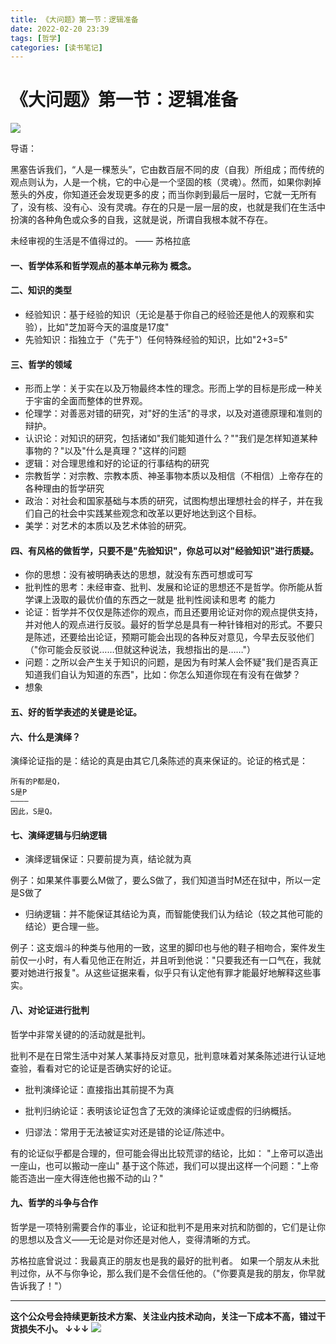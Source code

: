 ```yaml
---
title: 《大问题》第一节：逻辑准备
date: 2022-02-20 23:39
tags: [哲学]
categories: [读书笔记]
---
```



# 《大问题》第一节：逻辑准备

![](https://tva1.sinaimg.cn/large/e6c9d24egy1gzjxi9dfboj20kb0p9gn1.jpg)

导语：

黑塞告诉我们，“人是一棵葱头”，它由数百层不同的皮（自我）所组成；而传统的观点则认为，人是一个桃，它的中心是一个坚固的核（灵魂）。然而，如果你剥掉葱头的外皮，你知道还会发现更多的皮；而当你剥到最后一层时，它就一无所有了，没有核、没有心、没有灵魂。存在的只是一层一层的皮，也就是我们在生活中扮演的各种角色或众多的自我，这就是说，所谓自我根本就不存在。

未经审视的生活是不值得过的。 —— 苏格拉底

#### 一、哲学体系和哲学观点的基本单元称为 **概念**。

#### 二、知识的类型

- 经验知识：基于经验的知识（无论是基于你自己的经验还是他人的观察和实验），比如"芝加哥今天的温度是17度"
- 先验知识：指独立于（"先于"）任何特殊经验的知识，比如"2+3=5"

#### 三、哲学的领域

- 形而上学：关于实在以及万物最终本性的理念。形而上学的目标是形成一种关于宇宙的全面而整体的世界观。
- 伦理学：对善恶对错的研究，对"好的生活"的寻求，以及对道德原理和准则的辩护。
- 认识论：对知识的研究，包括诸如"我们能知道什么？""我们是怎样知道某种事物的？"以及"什么是真理？"这样的问题
- 逻辑：对合理思维和好的论证的行事结构的研究
- 宗教哲学：对宗教、宗教本质、神圣事物本质以及相信（不相信）上帝存在的各种理由的哲学研究
- 政治：对社会和国家基础与本质的研究，试图构想出理想社会的样子，并在我们自己的社会中实践某些观念和改革以更好地达到这个目标。
- 美学：对艺术的本质以及艺术体验的研究。

#### 四、有风格的做哲学，只要不是"先验知识"，你总可以对"经验知识"进行质疑。

- 你的思想：没有被明确表达的思想，就没有东西可想或可写
- 批判性的思考：未经审查、批判、发展和论证的思想还不是哲学。你所能从哲学课上汲取的最优价值的东西之一就是 批判性阅读和思考 的能力
- 论证：哲学并不仅仅是陈述你的观点，而且还要用论证对你的观点提供支持，并对他人的观点进行反驳。最好的哲学总是具有一种针锋相对的形式。不要只是陈述，还要给出论证，预期可能会出现的各种反对意见，今早去反驳他们（"你可能会反驳说……但就这种说法，我想指出的是……"）
- 问题：之所以会产生关于知识的问题，是因为有时某人会怀疑"我们是否真正知道我们自认为知道的东西"，比如：你怎么知道你现在有没有在做梦？
- 想象

#### 五、好的哲学表述的关键是论证。

#### 六、什么是演绎？

演绎论证指的是：结论的真是由其它几条陈述的真来保证的。论证的格式是：

```
所有的P都是Q，
S是P
————
因此，S是Q。
```

#### 七、演绎逻辑与归纳逻辑

- 演绎逻辑保证：只要前提为真，结论就为真

例子：如果某件事要么M做了，要么S做了，我们知道当时M还在狱中，所以一定是S做了

- 归纳逻辑：并不能保证其结论为真，而智能使我们认为结论（较之其他可能的结论）更合理一些。

例子：这支烟斗的种类与他用的一致，这里的脚印也与他的鞋子相吻合，案件发生前仅一小时，有人看见他正在附近，并且听到他说："只要我还有一口气在，我就要对她进行报复"。从这些证据来看，似乎只有认定他有罪才能最好地解释这些事实。

#### 八、对论证进行批判

哲学中非常关键的的活动就是批判。

批判不是在日常生活中对某人某事持反对意见，批判意味着对某条陈述进行认证地查验，看看对它的论证是否确实好的论证。

- 批判演绎论证：直接指出其前提不为真
- 批判归纳论证：表明该论证包含了无效的演绎论证或虚假的归纳概括。

- 归谬法：常用于无法被证实对还是错的论证/陈述中。

有的论证似乎都是合理的，但可能会得出比较荒谬的结论，比如：
"上帝可以造出一座山，也可以搬动一座山"
基于这个陈述，我们可以提出这样一个问题："上帝能否造出一座大得连他也搬不动的山？"

#### 九、哲学的斗争与合作

哲学是一项特别需要合作的事业，论证和批判不是用来对抗和防御的，它们是让你的思想以及含义——无论是对你还是对他人，变得清晰的方式。

苏格拉底曾说过：我最真正的朋友也是我的最好的批判者。
如果一个朋友从未批判过你，从不与你争论，那么我们是不会信任他的。（"你要真是我的朋友，你早就告诉我了！"）

------
**这个公众号会持续更新技术方案、关注业内技术动向，关注一下成本不高，错过干货损失不小。
↓↓↓**
![](https://tva1.sinaimg.cn/large/e6c9d24egy1gzzmv1p67mj21bi0hcwgh.jpg)